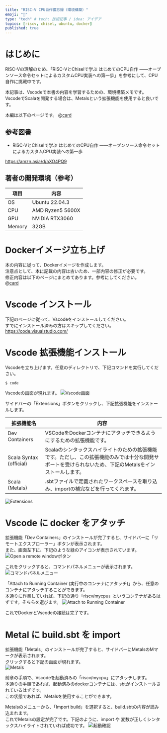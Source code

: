 ```yaml
---
title: "RISC-V CPU自作備忘録（環境構築）"
emoji: "🐙"
type: "tech" # tech: 技術記事 / idea: アイデア
topics: [riscv, chisel, ubuntu, docker]
published: true
---
```


# はじめに
RISC-Vの理解のため、「RISC-VとChiselで学ぶ はじめてのCPU自作 ――オープンソース命令セットによるカスタムCPU実装への第一歩」を参考にして、CPU自作に挑戦中です。  

本記事は、Vscodeで本書の内容を学習するための、環境構築メモです。  
VscodeでScalaを開発する場合は、Metalsという拡張機能を使用すると良いです。  

本編は以下のページです。
@[card](https://zenn.dev/shotaminato/articles/riscv_cpu_dev)

## 参考図書
- RISC-VとChiselで学ぶ はじめてのCPU自作 ――オープンソース命令セットによるカスタムCPU実装への第一歩  

https://amzn.asia/d/aXO4PQ9


## 著者の開発環境（参考）

| 項目    | 内容             |
| ----   | ----             |
| OS     | Ubuntu 22.04.3   |
| CPU    | AMD Ryzen5 5600X |
| GPU    | NVIDIA RTX3060   |
| Memory | 32GB             |

# Dockerイメージ立ち上げ
本の内容に従って、Dockerイメージを作成します。  
注意点として、本に記載の内容は古いため、一部内容の修正が必要です。  
修正内容は以下のページにまとめてあります。参考にしてください。  
@[card](https://zenn.dev/shotaminato/articles/riscv_cpu_dev)

# Vscode インストール
下記のページに従って、Vscodeをインストールしてください。  
すでにインストール済みの方はスキップしてください。  
https://code.visualstudio.com/


# Vscode 拡張機能インストール
Vscodeを立ち上げます。任意のディレクトリで、下記コマンドを実行してください。
```bash:Vscode立ち上げ
$ code
```
Vscodeの画面が現れます。
![Vscode画面](/images/24031703.png)

サイドバーの「Extensions」ボタンをクリックし、下記拡張機能をインストールします。

| 拡張機能名                | 内容   |
| ----                    | ----   |
| Dev Containers          | VSCodeをDockerコンテナにアタッチできるようにするための拡張機能です。  |
| Scala Syntax (official) | Scalaのシンタックスハイライトのための拡張機能です。ただし、この拡張機能のみでは十分な開発サポートを受けられないため、下記のMetalsをインストールします。|
| Scala (Metals)          | .sbtファイルで定義されたワークスペースを取り込み、importの補完などを行ってくれます。  |

![Extensions](/images/24031705.png)


# Vscode に docker をアタッチ

拡張機能「Dev Containers」のインストールが完了すると、サイドバーに「リモートエクスプローラー」ボタンが表示されます。  
また、画面左下に、下記のような緑のアイコンが表示されています。  
![Open a remote windowボタン](/images/24031701.png)

これをクリックすると、コマンドパネルメニューが表示されます。  
![コマンドパネルメニュー](/images/24031702.png)

「Attach to Running Container (実行中のコンテナにアタッチ)」から、任意のコンテナにアタッチすることができます。  
本通りに作業していれば、下記の通り「riscv/mycpu」というコンテナがあるはずです。そちらを選びます。
![Attach to Running Container](/images/24031704.png)

これでDockerとVscodeの接続は完了です。


# Metal に build.sbt を import
拡張機能「Metals」のインストールが完了すると、サイドバーにMetalsのMマークが表示されます。  
クリックすると下記の画面が現れます。  
![Metals](/images/24031706.png)

前章の手順で、Vscodeを起動済みの「riscv/mycpu」にアタッチします。  
本通りの手順であれば、起動済みのdockerコンテナには、sbtがインストールされているはずです。  
この状態であれば、Metalsを使用することができます。  

Metalsのメニューから、「Import build」を選択すると、build.sbtの内容が読み込まれます。  
これでMetalsの設定が完了です。下記のように、import や 変数が正しくシンタックスハイライトされていれば成功です。
![起動確認](/images/24031707.png)